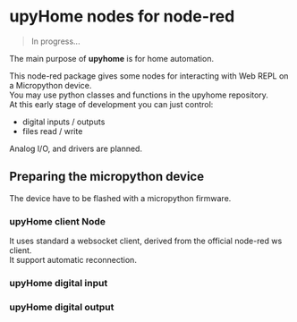 # upyHome nodes for node-red

>In progress...

The main purpose of **upyhome** is for home automation.

This node-red package gives some nodes for interacting with Web REPL on a Micropython device.  
You may use python classes and functions in the upyhome repository.    
At this early stage of development you can just control:

* digital inputs / outputs
* files read / write

Analog I/O, and drivers are planned.

## Preparing the micropython device

The device have to be flashed with a micropython firmware.


### upyHome client Node

It uses standard a websocket client, derived from the official node-red ws client.  
It support automatic reconnection.

### upyHome digital input

### upyHome digital output



